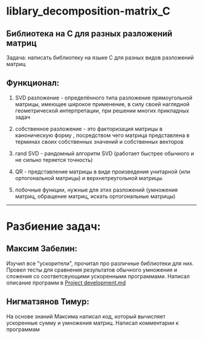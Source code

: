 # liblary_decomposition-matrix_C
## Библиотека на С для разных разложений матриц

Задача: написать библиотеку на языке С для разных видов разложений матриц

## Функционал:

1) SVD разложение - определённого типа разложение прямоугольной матрицы, имеющее широкое применение, в силу своей наглядной геометрической интерпретации, при решении многих прикладных задач

2) собственное разложение - это факторизация матрицы в каноническую форму , посредством чего матрица представлена ​​в терминах своих собственных значений и собственных векторов 

3) rand SVD - рандомный алгоритм SVD (работает быстрее обычного и не сильно теряется точность)

4) QR - представление матрицы в виде произведения унитарной (или ортогональной матрицы) и верхнетреугольной матрицы.

5) побочные функции, нужные для этих разложений (умножения матриц, обращение матриц, искать ортогональные матрицы)

--------------------

# Разбиение задач:

## Максим Забелин:

Изучил все "ускорители", прочитал про различные библиотеки для них. Провел тесты для сравнения результатов обычного умножения и сложения со соответсвующими
ускоренными программами. Написал описание программ в [Project development.md](https://github.com/t1ps9/liblary_decomposition-matrix_-/blob/main/Project%20development.md)

## Нигматзянов Тимур:

На основе знаний Максима написал код, который вычисляет ускоренные сумму и умножения матриц. Написал комментарии к программам
